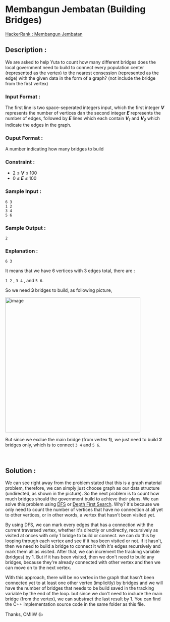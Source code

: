# Membangun Jembatan (Building Bridges)

[HackerRank : Membangun Jembatan](https://www.hackerrank.com/contests/alpro-its-sd-m4-e-2022/challenges/membangun-jembatan)

## Description :
We are asked to help Yuta to count how many different bridges does the local government need to build to connect every population center (represented as the vertex) to the nearest consession (represented as the edge) with the given data in the form of a graph? (not include the bridge from the first vertex)

### Input Format :
The first line is two space-seperated integers input, which the first integer ***V*** represents the number of vertices dan the second integer ***E*** represents the number of edges, followed by ***E*** lines which each contain ***V<sub>1</sub>*** and ***V<sub>2</sub>*** which indicate the edges in the graph.

### Ouput Format :
A number indicating how many bridges to build

### Constraint :
- 2 &le; ***V*** &le; 100
- 0 &le; ***E*** &le; 100

### Sample Input :
```
6 3  
1 2  
3 4  
5 6  
```

### Sample Output :
```
2
```  

### Explanation :
`6 3`  
  
It means that we have 6 vertices with 3 edges total, there are :
  
`1 2` , `3 4` , and `5 6`. 
  
So we need **3** bridges to build, as following picture,  

<img width="428" alt="image" src="https://user-images.githubusercontent.com/105977864/209446075-1eafba6d-268d-4026-88ed-6d9cdb447ddb.png">  
  
But since we exclue the main bridge (from vertex **1**), we just need to build **2** bridges only, which is to connect `3 4` and `5 6`.

<br>

## Solution :
We can see right away from the problem stated that this is a graph material problem, therefore, we can simply just choose graph as our data structure (undirected, as shown in the picture). So the next problem is to count how much bridges should the government build to achieve their plans. We can solve this problem using [DFS](https://www.geeksforgeeks.org/depth-first-search-or-dfs-for-a-graph/) or [Depth First Search](https://www.geeksforgeeks.org/depth-first-search-or-dfs-for-a-graph/). Why? it's because we only need to count the number of vertices that have no connection at all yet to other vertices, or in other words, a vertex that hasn't been visited yet.  

By using DFS, we can mark every edges that has a connection with the current traversed vertex, whether it's directly or undirectly, recursively as visited at onces with only 1 bridge to build or connect. we can do this by looping through each vertex and see if it has been visited or not. if it hasn't, then we need to build a bridge to connect it with it's edges recursively and mark them all as visited. After that, we can increment the tracking variable (bridges) by 1. But if it has been visited, then we don't need to build any bridges, because they're already connected with other vertex and then we can move on to the next vertex.  

With this approach, there will be no vertex in the graph that hasn't been connected yet to at least one other vertex (implicitly) by bridges and we will have the number of bridges that needs to be build saved in the tracking variable by the end of the loop. but since we don't need to include the main bridge (from the vertex), we can substract the last result by 1. You can find the C++ implementation source code in the same folder as this file.

Thanks, CMIIW :thumbsup:
